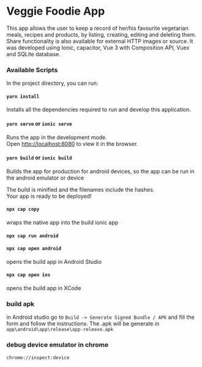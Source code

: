 # Veggie Foodie App

This app allows the user to keep a record of her/his favourite vegetarian meals, recipes and products, by listing, creating, editing and deleting them. Share functionality is also available for external HTTP images or source.  It was developed using Ionic, capacitor, Vue 3 with Composition API, Vuex and SQLite database.

### Available Scripts

In the project directory, you can run:

#### `yarn install`

Installs all the dependencies required to run and develop this application.


#### `yarn serve` or `ionic serve`

Runs the app in the development mode.\
Open [http://localhost:8080](http://localhost:8080) to view it in the browser.


#### `yarn build` or `ionic build`

Builds the app for production for android devices, so the app can be run in the android emulator or device

The build is minified and the filenames include the hashes.\
Your app is ready to be deployed!

#### `npx cap copy`
wraps the native app into the build ionic app

#### `npx cap run android`

#### `npx cap open android`
opens the build app in Android Studio

#### `npx cap open ios`
opens the build app in XCode

### build apk
in Android studio go to `Build -> Generate Signed Bundle / APK` and fill the form and follow the instructions. The .apk will be generate in `app\android\app\release\app-release.apk`

### debug device emulator in chrome
```chrome://inspect:device```
